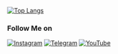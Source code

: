[![Top Langs](https://github-readme-stats.vercel.app/api/top-langs/?username=parfax&layout=compact&theme=aura)]()

### Follow Me on
[![Instagram](https://img.shields.io/badge/Instagram-232323?style=for-the-badge&logo=instagram&logoColor=B4068E)](https://www.instagram.com/ze_kesha/)
[![Telegram](https://img.shields.io/badge/Telegram-232323?style=for-the-badge&logo=telegram&logoColor=27A0D9)](https://t.me/parfax)
[![YouTube](https://img.shields.io/badge/YouTube-232323?style=for-the-badge&logo=youtube&logoColor=F60606)](https://www.youtube.com/c/parfax)
